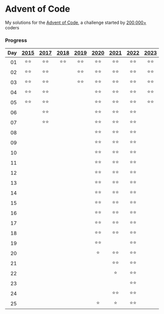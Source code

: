# Advent of Code

My solutions for the [Advent of Code](https://adventofcode.com), a challenge started by [200,000+](https://adventofcode.com/2022/stats) coders

### Progress
|Day|[2015](https://adventofcode.com/2015)|[2017](https://adventofcode.com/2017)|[2018](https://adventofcode.com/2018)|[2019](https://adventofcode.com/2019)|[2020](https://adventofcode.com/2020)|[2021](https://adventofcode.com/2021)|[2022](https://adventofcode.com/2022)|[2023](https://adventofcode.com/2023)|
|--:| :---: | :---: | :---: | :---: | :---: | :---: | :---: | :---: |
01|:star::star:|:star::star:|:star::star:|:star::star:|:star::star:|:star::star:|:star::star:|:star::star:
02|:star::star:|:star::star:||:star::star:|:star::star:|:star::star:|:star::star:|:star::star:
03|:star::star:|:star::star:||:star::star:|:star::star:|:star::star:|:star::star:|:star::star:
04|:star::star:|:star::star:|||:star::star:|:star::star:|:star::star:|:star::star:
05|:star::star:|:star::star:|||:star::star:|:star::star:|:star::star:|:star::star:
06||:star::star:|||:star::star:|:star::star:|:star::star:|
07||:star::star:|||:star::star:|:star::star:|:star::star:|
08|||||:star::star:|:star::star:|:star::star:|
09|||||:star::star:|:star::star:|:star::star:|
10|||||:star::star:|:star::star:|:star::star:|
11|||||:star::star:|:star::star:|:star::star:|
12|||||:star::star:|:star::star:|:star::star:|
13|||||:star::star:|:star::star:|:star::star:|
14|||||:star::star:|:star::star:|:star::star:|
15|||||:star::star:|:star::star:|:star::star:|
16|||||:star::star:|:star::star:|:star::star:|
17|||||:star::star:|:star::star:|:star::star:|
18|||||:star::star:|:star::star:|:star::star:|
19|||||:star::star:||:star::star:|
20|||||:star:|:star::star:|:star::star:|
21||||||:star::star:|:star::star:|
22||||||:star:|:star::star:|
23|||||||:star::star:|
24||||||:star::star:|:star::star:|
25|||||:star:|:star:|:star::star:|
